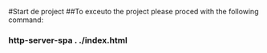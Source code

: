 #Start de project
##To exceuto the project please proced with the following command:

### http-server-spa . ./index.html
